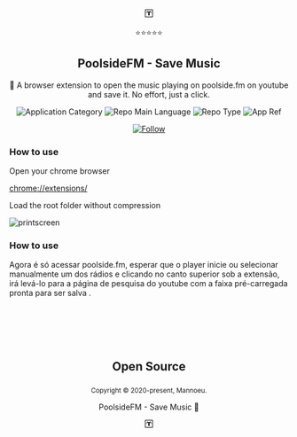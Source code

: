 <p align="center">
  <img src="poolsideFM.png" />
</p>
<p align="center">⭐⭐⭐⭐⭐</p>
<h2 align="center">PoolsideFM - Save Music</h2>
<p align="center">🎵 A browser extension to open the music playing on poolside.fm on youtube and save it. No effort, just a click.</p>
<p align="center">
  <img  src="https://img.shields.io/badge/category-web_extension-purple" alt="Application Category" />
  <img  src="https://img.shields.io/badge/language-javascript-yellow" alt="Repo Main Language" />
  <img  src="https://img.shields.io/badge/type-project-success" alt="Repo Type" />
  <img  src="https://img.shields.io/badge/name-poolsideFM_save_music-blue" alt="App Ref" />
</p>

<p align="center">
  <a href="https://www.linkedin.com/in/emmanuel-messias-535621127/" target="_blank">
    <img src="https://img.shields.io/twitter/url?label=Connect%20%40Mannoeu&logo=linkedin&url=https%3A%2F%2Fwww.twitter.com%2Fmannoeu%2F" alt="Follow" />
  </a>
</p>

### How to use

Open your chrome browser

[chrome://extensions/](chrome://extensions/)

Load the root folder without compression

<img src="/assets/ytdl-print.png" width="350" alt="printscreen">

### How to use

Agora é só acessar poolside.fm, esperar que o player inicie ou selecionar manualmente um dos rádios e clicando no canto superior sob a extensão, irá levá-lo para a página de pesquisa do youtube com a faixa pré-carregada pronta para ser salva .

<br>
<br>
<br>
<br>

<h2 align="center">
  Open Source
</h2>
<p align="center">
  <sub>Copyright © 2020-present, Mannoeu.</sub>
</p>
<p align="center">PoolsideFM - Save Music 💖</a></p>
<p align="center">
  <img src="poolsideFM.png" />
</p>
